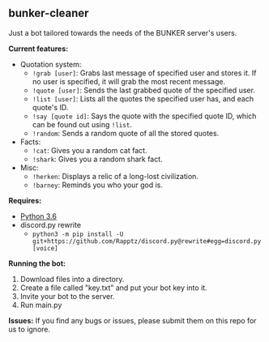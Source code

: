 ## bunker-cleaner
Just a bot tailored towards the needs of the BUNKER server's users.

**Current features:**
* Quotation system:
    * `!grab [user]`: Grabs last message of specified user and stores it. If no user is specified, it will grab the most recent message.
    * `!quote [user]`: Sends the last grabbed quote of the specified user.
    * `!list [user]`: Lists all the quotes the specified user has, and each quote's ID.
    * `!say [quote id]`: Says the quote with the specified quote ID, which can be found out using `!list`.
    * `!random`: Sends a random quote of all the stored quotes.
* Facts:
    * `!cat`: Gives you a random cat fact.
    * `!shark`: Gives you a random shark fact.
* Misc:
    * `!herken`: Displays a relic of a long-lost civilization. 
    * `!barney`: Reminds you who your god is.

**Requires:**
* [Python 3.6](https://www.python.org/downloads/release/python-360/)
* discord.py rewrite
	* `python3 -m pip install -U git+https://github.com/Rapptz/discord.py@rewrite#egg=discord.py[voice]`

**Running the bot:**
1. Download files into a directory.
2. Create a file called "key.txt" and put your bot key into it.
3. Invite your bot to the server.
4. Run main.py

**Issues:**
If you find any bugs or issues, please submit them on this repo for us to ignore.
